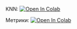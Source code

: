 KNN:
[![Open In Colab](https://colab.research.google.com/assets/colab-badge.svg)](https://colab.research.google.com/drive/1ytF6qEHsJrR4UpbdxZl30f59wpk4dxVG?usp=sharing)

Метрики:
[![Open In Colab](https://colab.research.google.com/assets/colab-badge.svg)](https://colab.research.google.com/drive/1O7HoTTa4YcC_Qu_W5gqLHEOe7uCNL8oo?usp=sharing)

